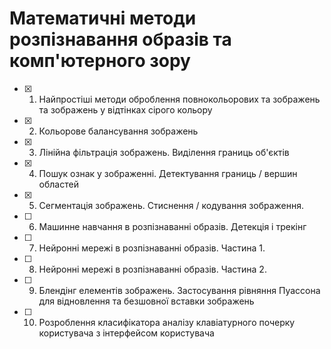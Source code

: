 # Математичні методи розпізнавання образів та комп'ютерного зору

 - [x] 1. Найпростіші методи оброблення повнокольорових та зображень та зображень у відтінках сірого кольору
 - [x] 2. Кольорове балансування зображень
 - [x] 3. Лінійна фільтрація зображень. Виділення границь об'єктів
 - [x] 4. Пошук ознак у зображенні. Детектування границь / вершин областей
 - [x] 5. Сегментація зображень. Стиснення / кодування зображення.
 - [ ] 6. Машинне навчання в розпізнаванні образів. Детекція і трекінг
 - [ ] 7. Нейронні мережі в розпізнаванні образів. Частина 1.
 - [ ] 8. Нейронні мережі в розпізнаванні образів. Частина 2.
 - [ ] 9. Блендінг елементів зображень. Застосування рівняння Пуассона для відновлення та безшовної вставки зображень
 - [ ] 10. Розроблення класифікатора аналізу клавіатурного почерку користувача з інтерфейсом користувача
